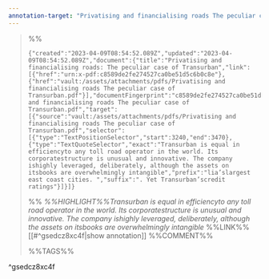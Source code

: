```yaml
---
annotation-target: "Privatising and financialising roads The peculiar case of Transurban.pdf"
---
```


>%%
>```annotation-json
>{"created":"2023-04-09T08:54:52.089Z","updated":"2023-04-09T08:54:52.089Z","document":{"title":"Privatising and financialising roads: The peculiar case of Transurban","link":[{"href":"urn:x-pdf:c8589de2fe274527ca0be51d5c6b0c8e"},{"href":"vault:/assets/attachments/pdfs/Privatising and financialising roads The peculiar case of Transurban.pdf"}],"documentFingerprint":"c8589de2fe274527ca0be51d5c6b0c8e"},"uri":"vault:/assets/attachments/pdfs/Privatising and financialising roads The peculiar case of Transurban.pdf","target":[{"source":"vault:/assets/attachments/pdfs/Privatising and financialising roads The peculiar case of Transurban.pdf","selector":[{"type":"TextPositionSelector","start":3240,"end":3470},{"type":"TextQuoteSelector","exact":"Transurban is equal in efficiencyto any toll road operator in the world. Its corporatestructure is unusual and innovative. The company ishighly leveraged, deliberately, although the assets on itsbooks are overwhelmingly intangible","prefix":"lia’slargest east coast cities. ","suffix":". Yet Transurban’scredit ratings"}]}]}
>```
>%%
>*%%HIGHLIGHT%%Transurban is equal in efficiencyto any toll road operator in the world. Its corporatestructure is unusual and innovative. The company ishighly leveraged, deliberately, although the assets on itsbooks are overwhelmingly intangible*
>%%LINK%%[[#^gsedcz8xc4f|show annotation]]
>%%COMMENT%%
>
>%%TAGS%%
>
^gsedcz8xc4f